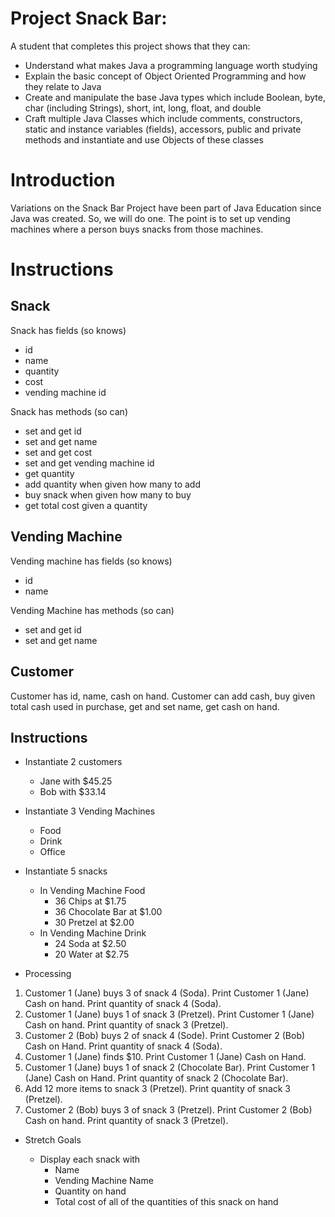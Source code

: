 # Project Snack Bar:

A student that completes this project shows that they can:

* Understand what makes Java a programming language worth studying
* Explain the basic concept of Object Oriented Programming and how they relate to Java
* Create and manipulate the base Java types which include Boolean, byte, char (including Strings), short, int, long, float, and double
* Craft multiple Java Classes which include comments, constructors, static and instance variables (fields), accessors, public and private methods and instantiate and use Objects of these classes

# Introduction

Variations on the Snack Bar Project have been part of Java Education 
since Java was created. So, we will do one. The point is to set up 
vending machines where a person buys snacks from those machines.

# Instructions

## Snack

Snack has fields (so knows)
* id
* name
* quantity 
* cost
* vending machine id

Snack has methods (so can) 
* set and get id
* set and get name
* set and get cost
* set and get vending machine id
* get quantity
* add quantity when given how many to add
* buy snack when given how many to buy
* get total cost given a quantity


## Vending Machine

Vending machine has fields (so knows)
* id
* name 

Vending Machine has methods (so can)
* set and get id
* set and get name


## Customer

Customer has id, name, cash on hand. 
Customer can add cash, buy given total cash used in purchase, get and set name, get cash on hand.  


## Instructions

* Instantiate 2 customers
    * Jane with $45.25
    * Bob with $33.14

* Instantiate 3 Vending Machines
    * Food
    * Drink
    * Office

* Instantiate 5 snacks
    * In Vending Machine Food
        * 36 Chips at $1.75
        * 36 Chocolate Bar at $1.00
        * 30 Pretzel at $2.00
    * In Vending Machine Drink
        * 24 Soda at $2.50
        * 20 Water at $2.75
	
* Processing

1. Customer 1 (Jane) buys 3 of snack 4 (Soda). Print Customer 1 (Jane) Cash on hand. Print quantity of snack 4 (Soda).
1. Customer 1 (Jane) buys 1 of snack 3 (Pretzel). Print Customer 1 (Jane) Cash on hand. Print quantity of snack 3 (Pretzel).
1. Customer 2 (Bob) buys 2 of snack 4 (Sode). Print Customer 2 (Bob) Cash on Hand. Print quantity of snack 4 (Soda).
1. Customer 1 (Jane) finds $10. Print Customer 1 (Jane) Cash on Hand.
1. Customer 1 (Jane) buys 1 of snack 2 (Chocolate Bar). Print Customer 1 (Jane) Cash on Hand. Print quantity of snack 2 (Chocolate Bar).
1. Add 12 more items to snack 3 (Pretzel). Print quantity of snack 3 (Pretzel).
1. Customer 2 (Bob) buys 3 of snack 3 (Pretzel). Print Customer 2 (Bob) Cash on hand. Print quantity of snack 3 (Pretzel).

* Stretch Goals

    * Display each snack with
        * Name
        * Vending Machine Name
        * Quantity on hand
        * Total cost of all of the quantities of this snack on hand
	
